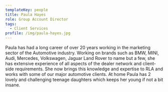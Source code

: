 ```yaml
---
templateKey: people
title: Paula Hayes
role: Group Account Director
tags:
  - Client Services
profile: /img/paula-hayes.jpg
---
```


Paula has had a long career of over 20 years working in the marketing sector of the Automotive industry. Working on brands such as BMW, MINI, Audi, Mercedes, Volkswagen, Jaguar Land Rover to name but a few, she has extensive experience of all aspects of the dealer network and client-side requirements. She now brings this knowledge and expertise to RLA and works with some of our major automotive clients. At home Paula has 2 lovely and challenging teenage daughters which keeps her young if not a bit insane.
